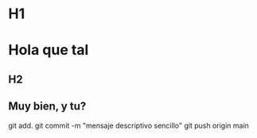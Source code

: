 # H1
# Hola que tal

## H2
## Muy bien, y tu?

git add.
git commit -m "mensaje descriptivo sencillo"
git push origin main


